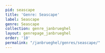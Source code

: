 ```yaml
---
pid: seascape
title: 'Genre: Seascape'
label: Seascape
genre: Seascape
collection: genre_janbrueghel
layout: genrepage_janbrueghel
order: '10'
permalink: "/janbrueghel/genres/seascape/"
---
```

